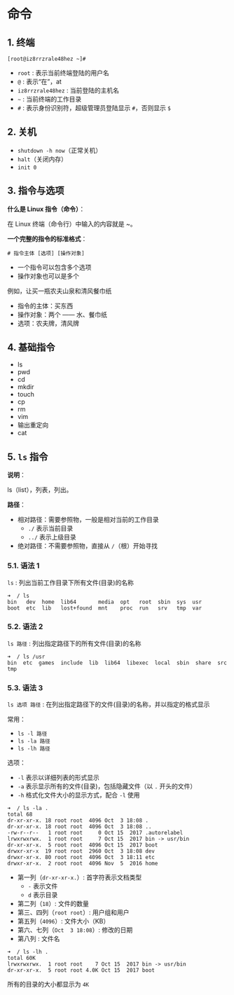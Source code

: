 # 命令

## 1. 终端

```shell
[root@iz8rrzrale48hez ~]#
```

* `root` : 表示当前终端登陆的用户名
* `@` : 表示“在”，at
* `iz8rrzrale48hez` : 当前登陆的主机名
* `~` : 当前终端的工作目录
* `#` : 表示身份识别符，超级管理员登陆显示 `#`，否则显示 `$`

## 2. 关机

* `shutdown -h now`（正常关机）
* `halt`（关闭内存）
* `init 0`

## 3. 指令与选项

**什么是 Linux 指令（命令）**：

在 Linux 终端（命令行）中输入的内容就是 ~。

**一个完整的指令的标准格式**：

`# 指令主体 [选项] [操作对象]`

* 一个指令可以包含多个选项
* 操作对象也可以是多个

例如，让买一瓶农夫山泉和清风餐巾纸

* 指令的主体：买东西
* 操作对象：两个 —— 水、餐巾纸
* 选项：农夫牌，清风牌

## 4. 基础指令

* ls
* pwd
* cd
* mkdir
* touch
* cp
* rm
* vim
* 输出重定向
* cat

## 5. `ls` 指令

**说明**：

ls（list），列表，列出。

**路径**：

* 相对路径：需要参照物，一般是相对当前的工作目录
  * `./` 表示当前目录
  * `../` 表示上级目录
* 绝对路径：不需要参照物，直接从 `/`（根）开始寻找

### 5.1. 语法 1

`ls` : 列出当前工作目录下所有文件(目录)的名称

```shell
➜  / ls
bin   dev  home  lib64       media  opt   root  sbin  sys  usr
boot  etc  lib   lost+found  mnt    proc  run   srv   tmp  var
```

### 5.2. 语法 2

`ls 路径` : 列出指定路径下的所有文件(目录)的名称

```shell
➜  / ls /usr
bin  etc  games  include  lib  lib64  libexec  local  sbin  share  src  tmp
```

### 5.3. 语法 3

`ls 选项 路径` : 在列出指定路径下的文件(目录)的名称，并以指定的格式显示

常用：

* `ls -l 路径`
* `ls -la 路径`
* `ls -lh 路径`

选项：

* `-l` 表示以详细列表的形式显示
* `-a` 表示显示所有的文件(目录)，包括隐藏文件（以 `.` 开头的文件）
* `-h` 格式化文件大小的显示方式，配合 `-l` 使用

```shell
➜  / ls -la .
total 68
dr-xr-xr-x. 18 root root  4096 Oct  3 18:08 .
dr-xr-xr-x. 18 root root  4096 Oct  3 18:08 ..
-rw-r--r--   1 root root     0 Oct 15  2017 .autorelabel
lrwxrwxrwx.  1 root root     7 Oct 15  2017 bin -> usr/bin
dr-xr-xr-x.  5 root root  4096 Oct 15  2017 boot
drwxr-xr-x  19 root root  2960 Oct  3 18:08 dev
drwxr-xr-x. 80 root root  4096 Oct  3 18:11 etc
drwxr-xr-x.  2 root root  4096 Nov  5  2016 home
```

* 第一列（`dr-xr-xr-x.`）: 首字符表示文档类型
  * `-` 表示文件
  * `d` 表示目录
* 第二列（`18`）: 文件的数量
* 第三、四列（`root root`）: 用户组和用户
* 第五列（`4096`）: 文件大小（KB）
* 第六、七列（`Oct  3 18:08`）: 修改的日期
* 第八列 : 文件名

```shell
➜  / ls -lh .
total 60K
lrwxrwxrwx.  1 root root    7 Oct 15  2017 bin -> usr/bin
dr-xr-xr-x.  5 root root 4.0K Oct 15  2017 boot
```

所有的目录的大小都显示为 `4K`